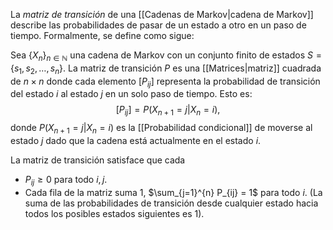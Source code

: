 La _matriz de transición_ de una [[Cadenas de Markov|cadena de Markov]] describe las probabilidades de pasar de un estado a otro en un paso de tiempo. Formalmente, se define como sigue:

Sea $\{X_n\}_{n \in \mathbb{N}}$ una cadena de Markov con un conjunto finito de estados $S = \{s_1, s_2, \ldots, s_n\}$. La matriz de transición $P$ es una [[Matrices|matriz]] cuadrada de $n \times n$ donde cada elemento $[P_{ij}]$ representa la probabilidad de transición del estado $i$ al estado $j$ en un solo paso de tiempo. Esto es:
$$
[P_{ij}] = P(X_{n+1} = j | X_n = i),
$$
donde $P(X_{n+1} = j | X_n = i)$ es la [[Probabilidad condicional]] de moverse al estado $j$ dado que la cadena está actualmente en el estado $i$.

La matriz de transición satisface que cada
- $P_{ij} \geq 0$ para todo $i, j$.
- Cada fila de la matriz suma 1, $\sum_{j=1}^{n} P_{ij} = 1$ para todo $i$. (La suma de las probabilidades de transición desde cualquier estado hacia todos los posibles estados siguientes es 1).